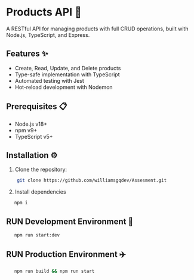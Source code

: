 # Products API 🛒

A RESTful API for managing products with full CRUD operations, built with Node.js, TypeScript, and Express.

## Features ✨
- Create, Read, Update, and Delete products
- Type-safe implementation with TypeScript
- Automated testing with Jest
- Hot-reload development with Nodemon

## Prerequisites 📋
- Node.js v18+
- npm v9+
- TypeScript v5+

## Installation ⚙️

1. Clone the repository:
```bash
    git clone https://github.com/williamsgqdev/Assesment.git
```

2. Install dependencies
```bash
   npm i
```
## RUN Development Environment 🏃

```bash
   npm run start:dev
```

## RUN Production Environment ✈️
```bash
   npm run build && npm run start
```
